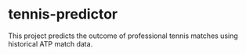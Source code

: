 # tennis-predictor
This project predicts the outcome of professional tennis matches using historical ATP match data.
